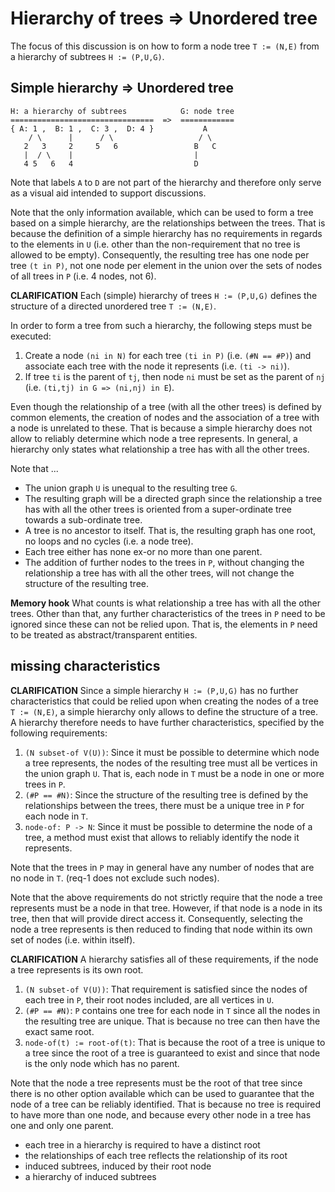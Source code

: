 
<!-- ======================================================================= -->
# Hierarchy of trees => Unordered tree

The focus of this discussion is on how to form
a node tree `T := (N,E)` from a hierarchy of subtrees `H := (P,U,G)`.

<!-- ======================================================================= -->
## Simple hierarchy => Unordered tree

```
H: a hierarchy of subtrees            G: node tree
================================  =>  ============
{ A: 1 ,  B: 1 ,  C: 3 ,  D: 4 }           A
    / \      |      / \                   / \
   2   3     2     5   6                 B   C
   |  / \    |                           |
   4 5   6   4                           D
```

Note that labels `A` to `D` are not part of the hierarchy and therefore only
serve as a visual aid intended to support discussions.

Note that the only information available, which can be used to form a tree
based on a simple hierarchy, are the relationships between the trees. That is
because the definition of a simple hierarchy has no requirements in regards
to the elements in `U` (i.e. other than the non-requirement that no tree is
allowed to be empty). Consequently, the resulting tree has one node per tree
`(t in P)`, not one node per element in the union over the sets of nodes of
all trees in `P` (i.e. 4 nodes, not 6).

**CLARIFICATION**
Each (simple) hierarchy of trees `H := (P,U,G)` defines
the structure of a directed unordered tree `T := (N,E)`.

In order to form a tree from such a hierarchy,
the following steps must be executed:

1. Create a node `(ni in N)` for each tree `(ti in P)` (i.e. `(#N == #P)`)
   and associate each tree with the node it represents (i.e. `(ti -> ni)`).
2. If tree `ti` is the parent of `tj`, then node `ni` must be set as the
   parent of `nj` (i.e. `(ti,tj) in G => (ni,nj) in E`).

Even though the relationship of a tree (with all the other trees) is defined
by common elements, the creation of nodes and the association of a tree with a
node is unrelated to these. That is because a simple hierarchy does not allow
to reliably determine which node a tree represents. In general, a hierarchy
only states what relationship a tree has with all the other trees.

Note that ...

* The union graph `U` is unequal to the resulting tree `G`.
* The resulting graph will be a directed graph since the relationship
  a tree has with all the other trees is oriented from a super-ordinate
  tree towards a sub-ordinate tree.
* A tree is no ancestor to itself. That is, the resulting graph has
  one root, no loops and no cycles (i.e. a node tree).
* Each tree either has none ex-or no more than one parent.
* The addition of further nodes to the trees in `P`, without changing
  the relationship a tree has with all the other trees, will not change
  the structure of the resulting tree.

**Memory hook**
What counts is what relationship a tree has with all the other trees. Other
than that, any further characteristics of the trees in `P` need to be ignored
since these can not be relied upon. That is, the elements in `P` need to be
treated as abstract/transparent entities.

<!-- ======================================================================= -->
## missing characteristics

**CLARIFICATION**
Since a simple hierarchy `H := (P,U,G)` has no further characteristics that
could be relied upon when creating the nodes of a tree `T := (N,E)`, a simple
hierarchy only allows to define the structure of a tree. A hierarchy therefore
needs to have further characteristics, specified by the following requirements:

1. `(N subset-of V(U))`:
   Since it must be possible to determine which node a tree represents, the
   nodes of the resulting tree must all be vertices in the union graph `U`.
   That is, each node in `T` must be a node in one or more trees in `P`.
2. `(#P == #N)`:
   Since the structure of the resulting tree is defined by the relationships
   between the trees, there must be a unique tree in `P` for each node in `T`.
3. `node-of: P -> N`:
   Since it must be possible to determine the node of a tree, a method must
   exist that allows to reliably identify the node it represents.

Note that the trees in `P` may in general have any number of nodes
that are no node in `T`. (req-1 does not exclude such nodes).

Note that the above requirements do not strictly require that the node a tree
represents must be a node in that tree. However, if that node is a node in its
tree, then that will provide direct access it. Consequently, selecting the node
a tree represents is then reduced to finding that node within its own set of
nodes (i.e. within itself).

<!-- ======================================================================= -->

**CLARIFICATION**
A hierarchy satisfies all of these requirements,
if the node a tree represents is its own root.

1. `(N subset-of V(U))`:
   That requirement is satisfied since the nodes of each tree in `P`,
   their root nodes included, are all vertices in `U`.
2. `(#P == #N)`:
   `P` contains one tree for each node in `T` since all the nodes in the
   resulting tree are unique. That is because no tree can then have the
   exact same root.
3. `node-of(t) := root-of(t)`:
   That is because the root of a tree is unique to a tree since the root
   of a tree is guaranteed to exist and since that node is the only node
   which has no parent.

Note that the node a tree represents must be the root of that tree since there
is no other option available which can be used to guarantee that the node of
a tree can be reliably identified. That is because no tree is required to have
more than one node, and because every other node in a tree has one and only
one parent.

* each tree in a hierarchy is required to have a distinct root
* the relationships of each tree reflects the relationship of its root
* induced subtrees, induced by their root node
* a hierarchy of induced subtrees

